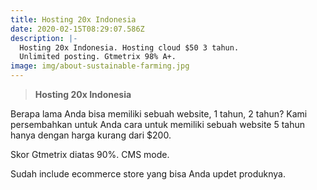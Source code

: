 ```yaml
---
title: Hosting 20x Indonesia
date: 2020-02-15T08:29:07.586Z
description: |-
  Hosting 20x Indonesia. Hosting cloud $50 3 tahun.
  Unlimited posting. Gtmetrix 98% A+.
image: img/about-sustainable-farming.jpg
---
```

> **Hosting 20x Indonesia**

Berapa lama Anda bisa memiliki sebuah website, 1 tahun, 2 tahun? Kami persembahkan untuk Anda cara untuk memiliki sebuah website 5 tahun hanya dengan harga kurang dari $200.

Skor Gtmetrix diatas 90%. CMS mode. 

Sudah include ecommerce store yang bisa Anda updet produknya.
